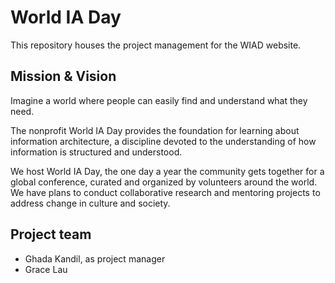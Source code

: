 # World IA Day

This repository houses the project management for the WIAD website.

## Mission & Vision

Imagine a world where people can easily find and understand what they need. 

The nonprofit World IA Day provides the foundation for learning about information architecture, a discipline devoted to the understanding of how information is structured and understood. 

We host World IA Day, the one day a year the community gets together for a global conference, curated and organized by volunteers around the world. We have plans to conduct collaborative research and mentoring projects to address change in culture and society.

## Project team
- Ghada Kandil, as project manager
- Grace Lau

